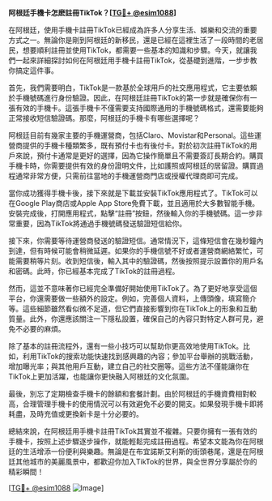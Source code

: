 **阿根廷手機卡怎麽註冊TikTok？[[TG💪+ @esim1088](https://t.me/s/esim1088)]**

在阿根廷，使用手機卡註冊TikTok已經成為許多人分享生活、娛樂和交流的重要方式之一。無論你是剛到阿根廷的新移民，還是已經在這裡生活了一段時間的老居民，想要順利註冊並使用TikTok，都需要一些基本的知識和步驟。今天，就讓我們一起來詳細探討如何在阿根廷用手機卡註冊TikTok，從基礎到進階，一步步教你搞定這件事。

首先，我們需要明白，TikTok是一款基於全球用戶的社交應用程式，它主要依賴於手機號碼進行身份驗證。因此，在阿根廷註冊TikTok的第一步就是確保你有一張有效的手機卡。這張手機卡不僅需要支持國際通用的手機號碼格式，還需要能夠正常接收短信驗證碼。那麼，阿根廷的手機卡有哪些選擇呢？

阿根廷目前有幾家主要的手機運營商，包括Claro、Movistar和Personal。這些運營商提供的手機卡種類繁多，既有預付卡也有後付卡。對於初次註冊TikTok的用戶來說，預付卡通常是更好的選擇，因為它操作簡單且不需要簽訂長期合約。購買手機卡時，你需要提供有效的身份證明文件，比如護照或阿根廷的居留證。購買過程通常非常方便，只需前往當地的手機運營商門店或授權代理商即可完成。

當你成功獲得手機卡後，接下來就是下載並安裝TikTok應用程式了。TikTok可以在Google Play商店或Apple App Store免費下載，並且適用於大多數智能手機。安裝完成後，打開應用程式，點擊“註冊”按鈕，然後輸入你的手機號碼。這一步非常重要，因為TikTok將通過手機號碼發送驗證短信給你。

接下來，你需要等待運營商發送的驗證短信。通常情況下，這條短信會在幾秒鐘內到達，但有時候可能會稍微延遲。如果你的手機信號不好或者運營商網絡繁忙，可能需要稍等片刻。收到短信後，輸入其中的驗證碼，然後按照提示設置你的用戶名和密碼。此時，你已經基本完成了TikTok的註冊過程。

然而，這並不意味著你已經完全準備好開始使用TikTok了。為了更好地享受這個平台，你還需要做一些額外的設定。例如，完善個人資料，上傳頭像，填寫簡介等。這些細節雖然看似微不足道，但它們直接影響到你在TikTok上的形象和互動質量。此外，你還應該關注一下隱私設置，確保自己的內容只對特定人群可見，避免不必要的麻煩。

除了基本的註冊流程外，還有一些小技巧可以幫助你更高效地使用TikTok。比如，利用TikTok的搜索功能快速找到感興趣的內容；參加平台舉辦的挑戰活動，增加曝光率；與其他用戶互動，建立自己的社交圈等。這些方法不僅能讓你在TikTok上更加活躍，也能讓你更快融入阿根廷的文化氛圍。

最後，別忘了定期檢查手機卡的餘額和套餐計劃。由於阿根廷的手機資費相對較高，合理管理手機卡的使用情況可以有效避免不必要的開支。如果發現手機卡即將耗盡，及時充值或更換新卡是十分必要的。

總結來說，在阿根廷用手機卡註冊TikTok其實並不複雜。只要你擁有一張有效的手機卡，按照上述步驟逐步操作，就能輕鬆完成註冊過程。希望本文能為你在阿根廷的生活增添一份便利與樂趣。無論是在布宜諾斯艾利斯的街頭巷尾，還是在阿根廷其他城市的美麗風景中，都歡迎你加入TikTok的世界，與全世界分享屬於你的精彩瞬間！

[[TG💪+ @esim1088](https://t.me/s/esim1088) ![Image](https://i.postimg.cc/4NQfJmqS/Snipaste-2025-05-13-00-14-12.png)]
